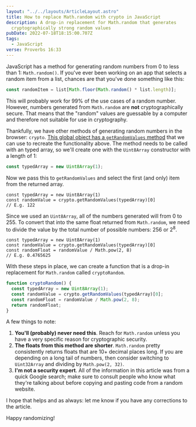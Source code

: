 ```yaml
---
layout: "../../layouts/ArticleLayout.astro"
title: How to replace Math.random with crypto in JavaScript
description: A drop-in replacement for Math.random that generates
  cryptographically strong random values
pubDate: 2022-07-18T18:15:00.707Z
tags:
  - JavaScript
verse: Proverbs 16:33
---
```


JavaScript has a method for generating random numbers from 0 to less than 1: `Math.random()`. If you've ever been working on an app that selects a random item from a list, chances are that you've done something like this:

```js
const randomItem = list[Math.floor(Math.random() * list.length)];
```

This will probably work for 99% of the use cases of a random number. However, numbers generated from `Math.random` are **not** cryptographically secure. That means that the "random" values are guessable by a computer and therefore not suitable for use in cryptography.

Thankfully, we have other methods of generating random numbers in the browser: `crypto`. [This global object has a `getRandomValues` method](https://developer.mozilla.org/en-US/docs/Web/API/Crypto/getRandomValues) that we can use to recreate the functionality above. The method needs to be called with an typed array, so we'll create one with the `Uint8Array` constructor with a length of 1:

```js
const typedArray = new Uint8Array(1);
```

Now we pass this to `getRandomValues` and select the first (and only) item from the returned array.

```js/1
const typedArray = new Uint8Array(1)
const randomValue = crypto.getRandomValues(typedArray)[0]
// E.g. 122
```

Since we used an `Uint8Array`, all of the numbers generated will from 0 to 255. To convert that into the same float returned from `Math.random`, we need to divide the value by the total number of possible numbers: 256 or 2<sup>8</sup>.

```js/2
const typedArray = new Uint8Array(1)
const randomValue = crypto.getRandomValues(typedArray)[0]
const randomFloat = randomValue / Math.pow(2, 8)
// E.g. 0.4765625
```

With these steps in place, we can create a function that is a drop-in replacement for `Math.random` called `cryptoRandom`.

```js
function cryptoRandom() {
  const typedArray = new Uint8Array(1);
  const randomValue = crypto.getRandomValues(typedArray)[0];
  const randomFloat = randomValue / Math.pow(2, 8);
  return randomFloat;
}
```

A few things to note:

1. **You'll (probably) never need this**. Reach for `Math.random` unless you have a very specific reason for cryptographic security.
2. **The floats from this method are shorter**. `Math.random` pretty consistently returns floats that are 10+ decimal places long. If you are depending on a long tail of numbers, then consider switching to `Uint32Array` and dividing by `Math.pow(2, 32)`.
3. **I'm not a security expert**. All of the information in this article was from a quick Google search; make sure to consult people who know what they're talking about before copying and pasting code from a random website.

I hope that helps and as always: let me know if you have any corrections to the article.

Happy randomizing!
